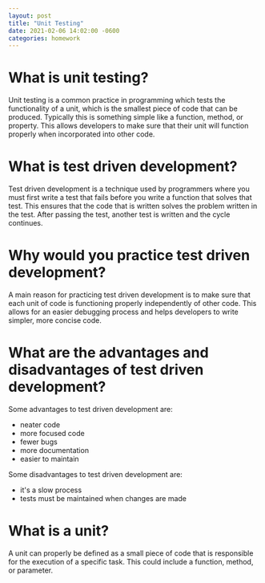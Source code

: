 ```yaml
---
layout: post
title: "Unit Testing"
date: 2021-02-06 14:02:00 -0600
categories: homework
---
```


# What is unit testing?

Unit testing is a common practice in programming which tests the functionality of a unit, which is the smallest piece of code that can be produced. Typically this is something simple like a function, method, or property. This allows developers to make sure that their unit will function properly when incorporated into other code.

# What is test driven development?

Test driven development is a technique used by programmers where you must first write a test that fails before you write a function that solves that test. This ensures that the code that is written solves the problem written in the test. After passing the test, another test is written and the cycle continues.

# Why would you practice test driven development?

A main reason for practicing test driven development is to make sure that each unit of code is functioning properly independently of other code. This allows for an easier debugging process and helps developers to write simpler, more concise code.

# What are the advantages and disadvantages of test driven development?

Some advantages to test driven development are:

- neater code
- more focused code
- fewer bugs
- more documentation
- easier to maintain

Some disadvantages to test driven development are:

- it's a slow process
- tests must be maintained when changes are made

# What is a unit?

A unit can properly be defined as a small piece of code that is responsible for the execution of a specific task. This could include a function, method, or parameter.
